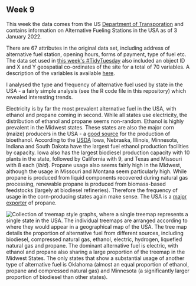 ## Week 9

This week the data comes from the US [Department of Transporation](https://data-usdot.opendata.arcgis.com/datasets/usdot::alternative-fueling-stations/about) and contains information on Alternative Fueling Stations in the USA as of 3 January 2022.

There are 67 attributes in the original data set, including address of alternative fuel station, opening hours, forms of payment, type of fuel etc. The data set used in [this week's #TidyTuesday](https://github.com/rfordatascience/tidytuesday/blob/master/data/2022/2022-03-01/readme.md) also included an object ID and X and Y geospatial co-ordinates of the site for a total of 70 variables. A description of the variables is available [here](https://afdc.energy.gov/data_download/alt_fuel_stations_format).

I analysed the type and frequency of alternative fuel used by state in the USA - a fairly simple analysis (see the R code file in this repository) which revealed interesting trends. 

Electricity is by far the most prevalent alternative fuel in the USA, with ethanol and propane coming in second. While all states use electricity, the distribution of ethanol and propane seems non-random. Ethanol is highly prevalent in the Midwest states. These states are also the major corn (maize) producers in the USA - a [good source](https://www.statista.com/statistics/1106316/us-share-ethanol-production-by-feedstock-type/) for the production of bioethanol. According to the [USDA](https://www.ers.usda.gov/data-products/u-s-bioenergy-statistics/) Iowa, Nebraska, Illinois, Minnesota, Indiana and South Dakota have the largest fuel ethanol production facilities by capacity. Iowa also has the largest biodiesel production capacity with 10 plants in the state, followed by California with 9, and Texas and Missouri with 8 each (_ibid_). Propane usage also seems fairly high in the Midwest, although the usage in Missouri and Montana seem particularly high. While propane is produced from liquid components recovered during natural gas processing, renewable propane is produced from biomass-based feedstocks (largely at biodiesel refineries). Therefore the frequency of usage in the corn-producing states again make sense. The USA is a [major exporter](https://www.eia.gov/todayinenergy/detail.php?id=47036) of propane. 

![Collection of treemap style graphs, where a single treemap represents a single state in the USA. The individual treemaps are arranged according to where they would appear in a geographical map of the USA. The tree map details the proportion of alternative fuel from different sources, including biodiesel, compressed natural gas, ethanol, electric, hydrogen, liquefied natural gas and propane. The dominant alternative fuel is electric, with ethanol and propane also sharing a large proportion of the treemap in the Midwest States. The only states that show a substantial usage of another type of alternative fuel is Oklahoma (almost an equal proportion of ethanol, propane and compressed natural gas) and Minnesota (a significantly larger proportion of biodiesel than other states).](https://github.com/PlantsGenesBugs/TidyTuesday/blob/main/2022/week9/altfuels.png)
